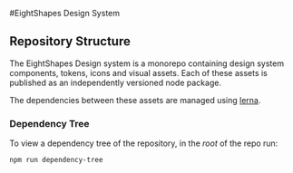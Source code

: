 #EightShapes Design System

## Repository Structure
The EightShapes Design system is a monorepo containing design system components, tokens, icons and visual assets. Each of these assets is published as an independently versioned node package. 

The dependencies between these assets are managed using [lerna](https://lerna.js.org). 

### Dependency Tree
To view a dependency tree of the repository, in the _root_ of the repo run:

```
npm run dependency-tree
```